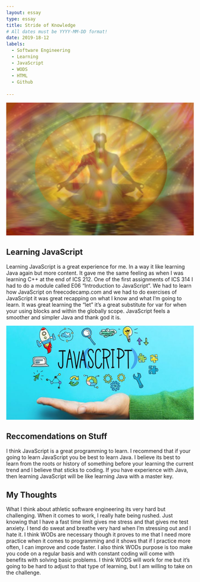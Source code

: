 ```yaml
---
layout: essay
type: essay
title: Stride of Knowledge
# All dates must be YYYY-MM-DD format!
date: 2019-18-12
labels:
  - Software Engineering
  - Learning
  - JavaScript
  - WODS
  - HTML
  - Github
  
---
```


<img class="ui huge centered image" src="../images/chakra.jpg">

## Learning JavaScript

Learning JavaScript is a great experience for me. In a way it like learning Java again but more content. It gave me the same feeling as when I was learning C++ at the end of ICS 212. One of the first assignments of ICS 314 I had to do a module called E06 “Introduction to JavaScript”. We had to learn how JavaScript on freecodecamp.com and we had to do exercises of JavaScript it was great recapping on what I know and what I’m going to learn. It was great learning the “let” it’s a great substitute for var for when your using blocks and within the globally scope. JavaScript feels a smoother and simpler Java and thank god it is.

<img class="ui huge centered image" src="../images/javascript.jpg">

## Reccomendations on Stuff

I think JavaScript is a great programming to learn. I recommend that if your going to learn JavaScript you be best to learn Java. I believe its best to learn from the roots or history of something before your learning the current trend and I believe that sticks to coding. If you have experience with Java, then learning JavaScript will be like learning Java with a master key. 

## My Thoughts

What I think about athletic software engineering its very hard but challenging. When it comes to work, I really hate being rushed. Just knowing that I have a fast time limit gives me stress and that gives me test anxiety. I tend do sweat and breathe very hard when I’m stressing out and I hate it. I think WODs are necessary though it proves to me that I need more practice when it comes to programming and it shows that if I practice more often, I can improve and code faster. I also think WODs purpose is too make you code on a regular basis and with constant coding will come with benefits with solving basic problems. I think WODS will work for me but it’s going to be hard to adjust to that type of learning, but I am willing to take on the challenge.


